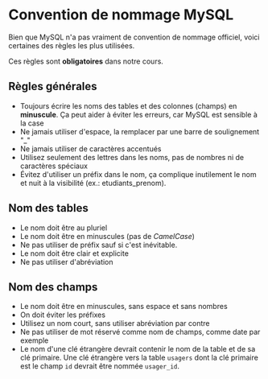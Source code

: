 # Convention de nommage MySQL

Bien que MySQL n'a pas vraiment de convention de nommage officiel, voici certaines des règles les plus utilisées.

Ces règles sont **obligatoires** dans notre cours.

## Règles générales

- Toujours écrire les noms des tables et des colonnes (champs) en **minuscule**. Ça peut aider à éviter les erreurs, car MySQL est sensible à la case
- Ne jamais utiliser d'espace, la remplacer par une barre de soulignement "_"
- Ne jamais utiliser de caractères accentués
- Utilisez seulement des lettres dans les noms, pas de nombres ni de caractères spéciaux
- Évitez d'utiliser un préfix dans le nom, ça complique inutilement le nom et nuit à la visibilité (ex.: etudiants_prenom).

## Nom des tables

- Le nom doit être au pluriel
- Le nom doit être en minuscules (pas de *CamelCase*)
- Ne pas utiliser de préfix sauf si c'est inévitable.
- Le nom doit être clair et explicite
- Ne pas utiliser d'abréviation

## Nom des champs

- Le nom doit être en minuscules, sans espace et sans nombres
- On doit éviter les préfixes
- Utilisez un nom court, sans utiliser abréviation par contre
- Ne pas utiliser de mot réservé comme nom de champs, comme date par exemple
- Le nom d'une clé étrangère devrait contenir le nom de la table et de sa clé primaire. Une clé étrangère vers la table `usagers` dont la clé primaire est le champ `id` devrait être nommée `usager_id`.